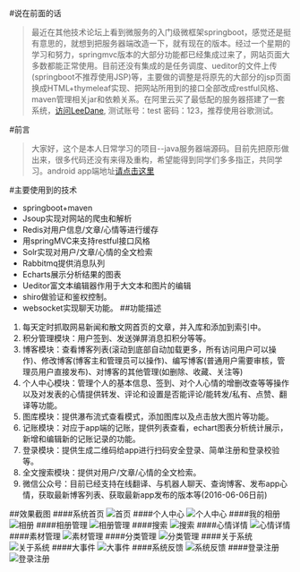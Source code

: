 #说在前面的话
  > 最近在其他技术论坛上看到微服务的入门级微框架springboot，感觉还是挺有意思的，就想到把服务器端改造一下，就有现在的版本。经过一个星期的学习和努力，springmvc版本的大部分功能都已经集成过来了，网站页面大多数都能正常使用。目前还没有集成的是任务调度、ueditor的文件上传(springboot不推荐使用JSP)等，主要做的调整是将原先的大部分的jsp页面换成HTML+thymeleaf实现、把网站所用到的接口全部改成restful风格、maven管理相关jar和依赖关系。在阿里云买了最低配的服务器搭建了一套系统，[访问LeeDane](http://onlyloveu.top), 测试账号：test 密码：123，推荐使用谷歌测试。

#前言
  > 大家好，这个是本人日常学习的项目--java服务器端源码。目前先把原形做出来，很多代码还没有来得及重构，希望能得到同学们多多指正，共同学习。android app端地址[请点击这里](https://github.com/LeeDane/app)

#主要使用到的技术
  * springboot+maven
  * Jsoup实现对网站的爬虫和解析
  * Redis对用户信息/文章/心情等进行缓存
  * 用springMVC来支持restful接口风格
  * Solr实现对用户/文章/心情的全文检索
  * Rabbitmq提供消息队列
  * Echarts展示分析结果的图表
  * Ueditor富文本编辑器作用于大文本和图片的编辑
  * shiro做验证和鉴权控制。
  * websocket实现聊天功能。
##功能描述
  1. 每天定时抓取网易新闻和散文网首页的文章，并入库和添加到索引中。
  2. 积分管理模块：用户签到、发送弹屏消息扣积分等等。
  3. 博客模块：查看博客列表(滚动到底部自动加载更多，所有访问用户可以操作)、修改博客(博客主和管理员可以操作)、编写博客(普通用户需要审核，管理员用户直接发布)、对博客的其他管理(如删除、收藏、关注等)
  4. 个人中心模块：管理个人的基本信息、签到、对个人心情的增删改查等等操作以及对发表的心情提供转发、评论和设置是否能评论/能转发/私有、点赞、翻译等功能。
  5. 图库模块：提供瀑布流式查看模式，添加图库以及点击放大图片等功能。
  6. 记账模块：对应于app端的记账，提供列表查看，echart图表分析统计展示，新增和编辑新的记账记录的功能。
  7. 登录模块：提供生成二维码给app进行扫码安全登录、简单注册和登录校验等。
  8. 全文搜索模块：提供对用户/文章/心情的全文检索。
  8. 微信公众号：目前已经支持在线翻译、与机器人聊天、查询博客、发布app心情，获取最新博客列表、获取最新app发布的版本等(2016-06-06日前)

##效果截图
####系统首页
![首页](http://pic.onlyloveu.top/leedaneweb-github-011.png?imageView/2/w/800/q/90)
####个人中心
![个人中心](http://pic.onlyloveu.top/leedaneweb-github-012.png?imageView/2/w/800/q/90)
####我的相册
![相册](http://pic.onlyloveu.top/leedaneweb-github-013.png?imageView/2/w/800/q/90)
####相册管理
![相册管理](http://pic.onlyloveu.top/leedaneweb-github-014.png?imageView/2/w/800/q/90)
####搜索
![搜索](http://pic.onlyloveu.top/leedaneweb-github-022.png?imageView/2/w/800/q/90)
####心情详情
![心情详情](http://pic.onlyloveu.top/leedaneweb-github-015.png?imageView/2/w/800/q/90)
####素材管理
![素材管理](http://pic.onlyloveu.top/leedaneweb-github-016.png?imageView/2/w/800/q/90)
####分类管理
![分类管理](http://pic.onlyloveu.top/leedaneweb-github-017.png?imageView/2/w/800/q/90)
####关于系统
![关于系统](http://pic.onlyloveu.top/leedaneweb-github-018.png?imageView/2/w/800/q/90)
####大事件
![大事件](http://pic.onlyloveu.top/leedaneweb-github-019.png?imageView/2/w/800/q/90)
####系统反馈
![系统反馈](http://pic.onlyloveu.top/leedaneweb-github-020.png?imageView/2/w/800/q/90)
####登录注册
![登录注册](http://pic.onlyloveu.top/leedaneweb-github-021.png?imageView/2/w/800/q/90)